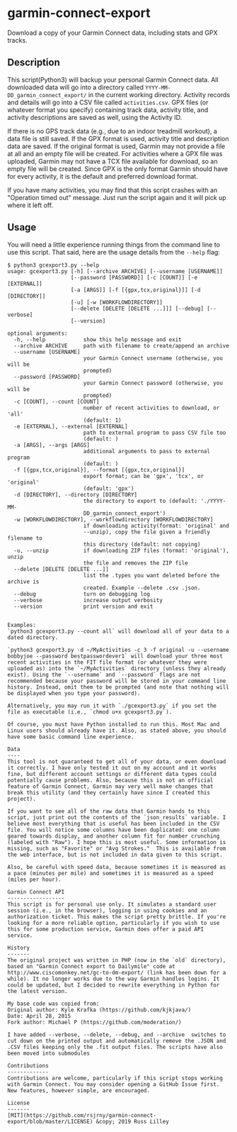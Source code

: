 garmin-connect-export
=====================

Download a copy of your Garmin Connect data, including stats and GPX tracks.

Description 
-----------
This script(Python3) will backup your personal Garmin Connect data. All downloaded data will go into a directory called `YYYY-MM-DD_garmin_connect_export/` in the current working directory. Activity records and details will go into a CSV file called `activities.csv`. GPX files (or whatever format you specify) containing track data, activity title, and activity descriptions are saved as well, using the Activity ID.

If there is no GPS track data (e.g., due to an indoor treadmill workout), a data file is still saved. If the GPX format is used, activity title and description data are saved. If the original format is used, Garmin may not provide a file at all and an empty file will be created. For activities where a GPX file was uploaded, Garmin may not have a TCX file available for download, so an empty file will be created. Since GPX is the only format Garmin should have for every activity, it is the default and preferred download format.

If you have many activities, you may find that this script crashes with an "Operation timed out" message. Just run the script again and it will pick up where it left off.

Usage
-----
You will need a little experience running things from the command line to use this script. That said, here are the usage details from the `--help` flag:

```
$ python3 gcexport3.py --help
usage: gcexport3.py [-h] [--archive ARCHIVE] [--username [USERNAME]]
                    [--password [PASSWORD]] [-c [COUNT]] [-e [EXTERNAL]]
                    [-a [ARGS]] [-f [{gpx,tcx,original}]] [-d [DIRECTORY]]
                    [-u] [-w [WORKFLOWDIRECTORY]]
                    [--delete [DELETE [DELETE ...]]] [--debug] [--verbose]
                    [--version]

optional arguments:
  -h, --help            show this help message and exit
  --archive ARCHIVE     path with filename to create/append an archive
  --username [USERNAME]
                        your Garmin Connect username (otherwise, you will be
                        prompted)
  --password [PASSWORD]
                        your Garmin Connect password (otherwise, you will be
                        prompted)
  -c [COUNT], --count [COUNT]
                        number of recent activities to download, or 'all'
                        (default: 1)
  -e [EXTERNAL], --external [EXTERNAL]
                        path to external program to pass CSV file too
                        (default: )
  -a [ARGS], --args [ARGS]
                        additional arguments to pass to external program
                        (default: )
  -f [{gpx,tcx,original}], --format [{gpx,tcx,original}]
                        export format; can be 'gpx', 'tcx', or 'original'
                        (default: 'gpx')
  -d [DIRECTORY], --directory [DIRECTORY]
                        the directory to export to (default: './YYYY-MM-
                        DD_garmin_connect_export')
  -w [WORKFLOWDIRECTORY], --workflowdirectory [WORKFLOWDIRECTORY]
                        if downloading activity(format: 'original' and
                        --unzip), copy the file given a friendly filename to
                        this directory (default: not copying)
  -u, --unzip           if downloading ZIP files (format: 'original'), unzip
                        the file and removes the ZIP file
  --delete [DELETE [DELETE ...]]
                        list the .types you want deleted before the archive is
                        created. Example --delete .csv .json.
  --debug               turn on debugging log
  --verbose             increase output verbosity
  --version             print version and exit                  


Examples:
`python3 gcexport3.py --count all` will download all of your data to a dated directory.

`python3 gcexport3.py -d ~/MyActivities -c 3 -f original -u --username bobbyjoe --password bestpasswordever1` will download your three most recent activities in the FIT file format (or whatever they were uploaded as) into the `~/MyActivities` directory (unless they already exist). Using the `--username` and `--password` flags are not recommended because your password will be stored in your command line history. Instead, omit them to be prompted (and note that nothing will be displayed when you type your password).

Alternatively, you may run it with `./gcexport3.py` if you set the file as executable (i.e., `chmod u+x gcexport3.py`).

Of course, you must have Python installed to run this. Most Mac and Linux users should already have it. Also, as stated above, you should have some basic command line experience.

Data
----
This tool is not guaranteed to get all of your data, or even download it correctly. I have only tested it out on my account and it works fine, but different account settings or different data types could potentially cause problems. Also, because this is not an official feature of Garmin Connect, Garmin may very well make changes that break this utility (and they certainly have since I created this project).

If you want to see all of the raw data that Garmin hands to this script, just print out the contents of the `json_results` variable. I believe most everything that is useful has been included in the CSV file. You will notice some columns have been duplicated: one column geared towards display, and another column fit for number crunching (labeled with "Raw"). I hope this is most useful. Some information is missing, such as "Favorite" or "Avg Strokes."  This is available from the web interface, but is not included in data given to this script.

Also, be careful with speed data, because sometimes it is measured as a pace (minutes per mile) and sometimes it is measured as a speed (miles per hour).

Garmin Connect API
------------------
This script is for personal use only. It simulates a standard user session (i.e., in the browser), logging in using cookies and an authorization ticket. This makes the script pretty brittle. If you're looking for a more reliable option, particularly if you wish to use this for some production service, Garmin does offer a paid API service.

History
-------
The original project was written in PHP (now in the `old` directory), based on "Garmin Connect export to Dailymile" code at http://www.ciscomonkey.net/gc-to-dm-export/ (link has been down for a while). It no longer works due to the way Garmin handles logins. It could be updated, but I decided to rewrite everything in Python for the latest version.

My base code was copied from:
Original author: Kyle Krafka (https://github.com/kjkjava/)
Date: April 28, 2015
Fork author: Michael P (https://github.com/moderation/)

I have added --verbose, --delete, --debug, and --archive  switches to cut down on the printed output and automatically remove the .JSON and .CSV files keeping only the .fit output files. The scripts have also been moved into submodules 

Contributions
-------------
Contributions are welcome, particularly if this script stops working with Garmin Connect. You may consider opening a GitHub Issue first. New features, however simple, are encouraged.

License
-------
[MIT](https://github.com/rsjrny/garmin-connect-export/blob/master/LICENSE) &copy; 2019 Russ Lilley

